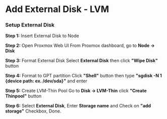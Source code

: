 # Add External Disk - LVM

### Setup External Disk

**Step 1:** Insert External Disk to Node

**Step 2:** Open Proxmox Web UI
From Proxmox dashboard, go to <strong>Node -> Disk</strong>

**Step 3:** Format External Disk
Select <strong>External Disk</strong> then click <strong>"Wipe Disk"</strong> button

**Step 4:** Format to GPT partition
Click <strong>"Shell"</strong> button then type <strong>"sgdisk -N 1 {device path: ex. /dev/sda}"</strong> and enter

**Step 5:** Create LVM-Thin Pool
Go to <strong>Disk -> LVM-Thin</strong> click <strong>"Create Thinpool"</strong> button

**Step 6:**
Select <strong>External Disk</strong>, Enter <strong>Storage name</strong> and Check on <strong>"add storage"</strong> Checkbox, Done.
